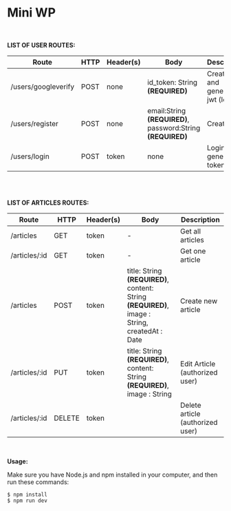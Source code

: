 
<h1> Mini WP </h1>
<br>

**LIST OF USER ROUTES:**

Route|HTTP|Header(s)|Body|Description|
|---|---|---|---|---|
|/users/googleverify|POST|none|id_token: String **(REQUIRED)**|Create user and generate jwt (login)|
|/users/register|POST|none|email:String **(REQUIRED)**, password:String **(REQUIRED)**|Create user |
|/users/login|POST|token|none|Login and generate token |

<br>
<br>

**LIST OF ARTICLES ROUTES:**

Route|HTTP|Header(s)|Body|Description|
|---|---|---|---|---|
|/articles|GET|token|- |Get all articles|
|/articles/:id|GET|token|- |Get one article|
|/articles|POST|token|title: String **(REQUIRED)**, content: String **(REQUIRED)**, image : String, createdAt : Date | Create new article|
|/articles/:id|PUT|token|title: String **(REQUIRED)**, content: String **(REQUIRED)**, image : String |Edit Article (authorized user)|
|/articles/:id|DELETE|token| |Delete article (authorized user)|

<br>



**Usage:**

Make sure you have Node.js and npm installed in your computer, and then run these commands:

```
$ npm install
$ npm run dev
```